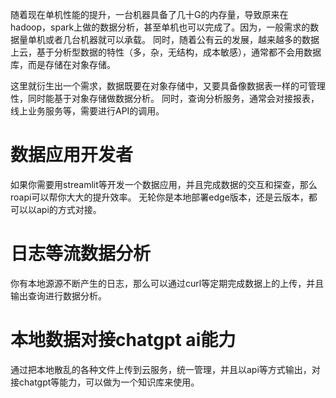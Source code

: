 随着现在单机性能的提升，一台机器具备了几十G的内存量，导致原来在hadoop，spark上做的数据分析，甚至单机也可以完成了。因为，一般需求的数据量单机或者几台机器就可以承载。
同时，随着公有云的发展，越来越多的数据上云，基于分析型数据的特性（多，杂，无结构，成本敏感），通常都不会用数据库，而是存储在对象存储。

这里就衍生出一个需求，数据既要在对象存储中，又要具备像数据表一样的可管理性，同时能基于对象存储做数据分析。
同时，查询分析服务，通常会对接报表，线上业务服务等，需要进行API的调用。


# 数据应用开发者
如果你需要用streamlit等开发一个数据应用，并且完成数据的交互和探查，那么roapi可以帮你大大的提升效率。
无轮你是本地部署edge版本，还是云版本，都可以以api的方式对接。

# 日志等流数据分析
你有本地源源不断产生的日志，那么可以通过curl等定期完成数据上的上传，并且输出查询进行数据分析。

# 本地数据对接chatgpt ai能力
通过把本地散乱的各种文件上传到云服务，统一管理，并且以api等方式输出，对接chatgpt等能力，可以做为一个知识库来使用。
